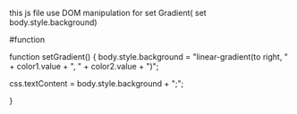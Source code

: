 this js file use DOM manipulation for set Gradient( set body.style.background)

#function

function setGradient() {
   body.style.background =
      "linear-gradient(to right, "
      + color1.value
      + ", "
      + color2.value
      + ")";

   css.textContent = body.style.background + ";";

}
